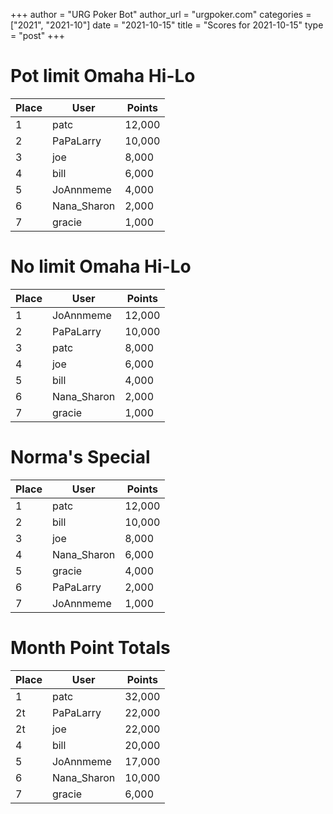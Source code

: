 +++
author = "URG Poker Bot"
author_url = "urgpoker.com"
categories = ["2021", "2021-10"]
date = "2021-10-15"
title = "Scores for 2021-10-15"
type = "post"
+++
# Pot limit Omaha Hi-Lo

| Place | User | Points |
|-------|------|--------|
| 1 | patc | 12,000 |
| 2 | PaPaLarry | 10,000 |
| 3 | joe | 8,000 |
| 4 | bill | 6,000 |
| 5 | JoAnnmeme | 4,000 |
| 6 | Nana_Sharon | 2,000 |
| 7 | gracie | 1,000 |

# No limit Omaha Hi-Lo

| Place | User | Points |
|-------|------|--------|
| 1 | JoAnnmeme | 12,000 |
| 2 | PaPaLarry | 10,000 |
| 3 | patc | 8,000 |
| 4 | joe | 6,000 |
| 5 | bill | 4,000 |
| 6 | Nana_Sharon | 2,000 |
| 7 | gracie | 1,000 |

# Norma's Special

| Place | User | Points |
|-------|------|--------|
| 1 | patc | 12,000 |
| 2 | bill | 10,000 |
| 3 | joe | 8,000 |
| 4 | Nana_Sharon | 6,000 |
| 5 | gracie | 4,000 |
| 6 | PaPaLarry | 2,000 |
| 7 | JoAnnmeme | 1,000 |

# Month Point Totals

| Place | User | Points |
|-------|------|--------|
| 1 | patc | 32,000 |
| 2t | PaPaLarry | 22,000 |
| 2t | joe | 22,000 |
| 4 | bill | 20,000 |
| 5 | JoAnnmeme | 17,000 |
| 6 | Nana_Sharon | 10,000 |
| 7 | gracie | 6,000 |
